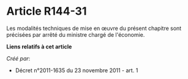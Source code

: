 # Article R144-31

Les modalités techniques de mise en œuvre du présent chapitre sont précisées par arrêté du ministre chargé de l'économie.

**Liens relatifs à cet article**

_Créé par_:

  - Décret n°2011-1635 du 23 novembre 2011 - art. 1
